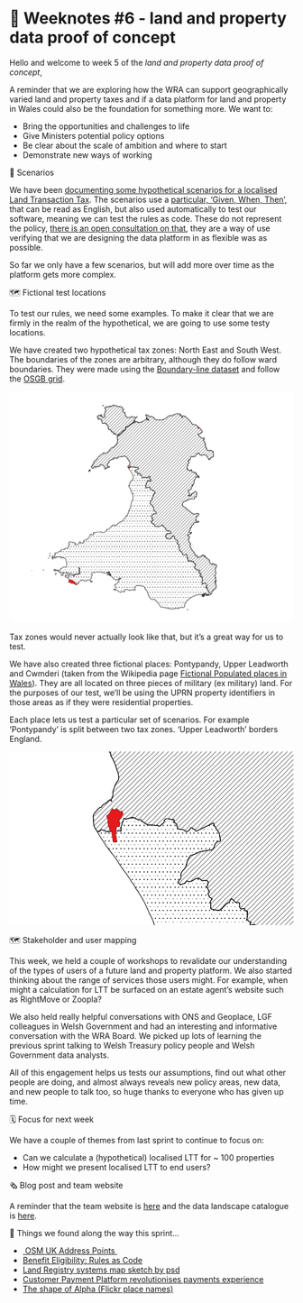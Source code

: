 # 📝 Weeknotes #6 - land and property data proof of concept

Hello and welcome to week 5 of the _land and property data proof of concept_,

A reminder that we are exploring how the WRA can support geographically varied land and property taxes and if a data platform for land and property in Wales could also be the foundation for something more. We want to:

* Bring the opportunities and challenges to life
* Give Ministers potential policy options
* Be clear about the scale of ambition and where to start
* Demonstrate new ways of working

 📒 Scenarios

We have been [documenting some hypothetical scenarios for a localised Land Transaction Tax](https://github.com/welsh-revenue-authority/LTT_scenarios/tree/main). The scenarios use a [particular, ‘Given, When, Then’,](https://cucumber.io/docs/gherkin/reference/) that can be read as English, but also used automatically to test our software, meaning we can test the rules as code. These do not represent the policy, [there is an open consultation on that](https://gov.wales/second-homes-local-variation-to-land-transaction-tax-rates), they are a way of use verifying that we are designing the data platform in as flexible was as possible.

So far we only have a few scenarios, but will add more over time as the platform gets more complex.

🗺 Fictional test locations

To test our rules, we need some examples. To make it clear that we are firmly in the realm of the hypothetical, we are going to use some testy locations.

We have created two hypothetical tax zones: North East and South West. The boundaries of the zones are arbitrary, although they do follow ward boundaries.   They were made using the [Boundary-line dataset](https://www.ordnancesurvey.co.uk/business-government/products/boundaryline) and follow the [OSGB grid](https://en.wikipedia.org/wiki/Ordnance_Survey_National_Grid).

![Map of wales split into two tax zones](images/taxzones.png)

Tax zones would never actually look like that, but it’s a great way for us to test.

We have also created three fictional places: Pontypandy, Upper Leadworth and Cwmderi (taken from the Wikipedia page [Fictional Populated places in Wales](https://en.wikipedia.org/wiki/Category:Fictional_populated_places_in_Wales)). They are all located on three pieces of military (ex military) land. For the purposes of our test, we’ll be using the UPRN property identifiers in those areas as if they were residential properties.

Each place lets us test a particular set of scenarios. For example ‘Pontypandy’ is   split between two tax zones. ‘Upper Leadworth’ borders England.

![Map of part of west Wales with a small area highlighted in red, bisected by a tax zone border ](images/pontypandy.png)

🗺 Stakeholder and user mapping

This week, we held a couple of workshops to revalidate our understanding of the types of users of a future land and property platform. We also started thinking about the range of services those users might. For example, when might a calculation for LTT be surfaced on an estate agent’s website such as RightMove or Zoopla?

We also held really helpful conversations with ONS and Geoplace, LGF colleagues in Welsh Government and had an interesting and informative conversation with the WRA Board. We picked up lots of learning the previous sprint talking to Welsh Treasury policy people and Welsh Government data analysts.

All of this engagement helps us tests our assumptions, find out what other people are doing, and almost always reveals new policy areas, new data, and new people to talk too, so huge thanks to everyone who has given up time.

🗓 Focus for next week

We have a couple of themes from last sprint to continue to focus on:

* Can we calculate a (hypothetical) localised LTT for ~ 100 properties
* How might we present localised LTT to end users?

🗞 Blog post and team website

A reminder that the team website is [here](https://welsh-revenue-authority.github.io/property-data-poc/cy/) and the data landscape catalogue is [here](https://welsh-revenue-authority.github.io/data-landscape/).

📑 Things we found along the way this sprint…

* [ OSM UK Address Points ](https://github.com/russss/osm-uk-addresses)
* [Benefit Eligibility: Rules as Code](https://beeckcenter.georgetown.edu/wp-content/uploads/2022/02/Benefit-Eligibility-Rules.pdf)
* [Land Registry systems map sketch by psd](https://www.flickr.com/photos/psd/14303042970)
* [Customer Payment Platform revolutionises payments experience](https://www.digital.nsw.gov.au/article/customer-payment-platform-revolutionises-payments-experience)
* [The shape of Alpha (Flickr place names)](https://code.flickr.net/2008/10/30/the-shape-of-alpha/)
